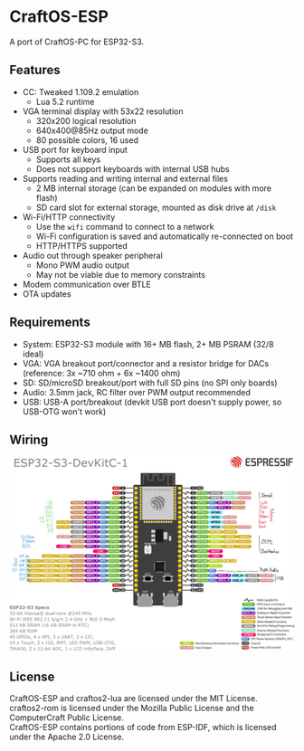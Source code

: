 # CraftOS-ESP
A port of CraftOS-PC for ESP32-S3.

## Features
- CC: Tweaked 1.109.2 emulation
  - Lua 5.2 runtime
- VGA terminal display with 53x22 resolution
  - 320x200 logical resolution
  - 640x400@85Hz output mode
  - 80 possible colors, 16 used
- USB port for keyboard input
  - Supports all keys
  - Does not support keyboards with internal USB hubs
- Supports reading and writing internal and external files
  - 2 MB internal storage (can be expanded on modules with more flash)
  - SD card slot for external storage, mounted as disk drive at `/disk`
- Wi-Fi/HTTP connectivity
  - Use the `wifi` command to connect to a network
  - Wi-Fi configuration is saved and automatically re-connected on boot
  - HTTP/HTTPS supported
- Audio out through speaker peripheral
  - Mono PWM audio output
  - May not be viable due to memory constraints
- Modem communication over BTLE
- OTA updates

## Requirements
- System: ESP32-S3 module with 16+ MB flash, 2+ MB PSRAM (32/8 ideal)
- VGA: VGA breakout port/connector and a resistor bridge for DACs (reference: 3x ~710 ohm + 6x ~1400 ohm)
- SD: SD/microSD breakout/port with full SD pins (no SPI only boards)
- Audio: 3.5mm jack, RC filter over PWM output recommended
- USB: USB-A port/breakout (devkit USB port doesn't supply power, so USB-OTG won't work)

## Wiring
![pinout](pinout.png)

## License
CraftOS-ESP and craftos2-lua are licensed under the MIT License.  
craftos2-rom is licensed under the Mozilla Public License and the ComputerCraft Public License.  
CraftOS-ESP contains portions of code from ESP-IDF, which is licensed under the Apache 2.0 License.  
